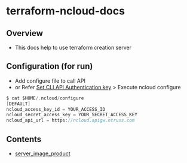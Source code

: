 # terraform-ncloud-docs
## Overview
- This docs help to use terraform creation server

## Configuration (for run)
- Add configure file to call API
- or Refer [Set CLI API Authentication key](https://cli.ncloud-docs.com/docs/guide-userguide) > Execute ncloud configure
```go
$ cat $HOME/.ncloud/configure
[DEFAULT]
ncloud_access_key_id = YOUR_ACCESS_ID
ncloud_secret_access_key = YOUR_SECRET_ACCESS_KEY
ncloud_api_url = https://ncloud.apigw.ntruss.com
```

## Contents

- [server_image_product](docs/server_image_product.md)